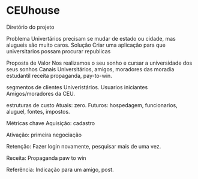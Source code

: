 # CEUhouse
 Diretório do projeto
  
 Problema
Univertários precisam se mudar de estado ou cidade, mas alugueis são muito caros.
Solução
Criar uma aplicação para que universitarios possam procurar republicas

Proposta de Valor
Nos realizamos o seu sonho e cursar a universidade dos seus sonhos
Canais
Universitários, amigos, moradores das moradia estudantil
receita
propaganda, pay-to-win.

segmentos de clientes
Univeristários.
Usuarios iniciantes
Amigos/moradores da CEU.

estruturas de custo
Atuais: zero. Futuros: hospedagem, funcionarios, aluguel, fontes, impostos.

Métricas chave
Aquisição:
cadastro

Ativação:
primeira negociação

Retenção:
Fazer login novamente, pesquisar mais de uma vez.

Receita:
Propaganda paw to win

Referência:
Indicação para um amigo, post. 